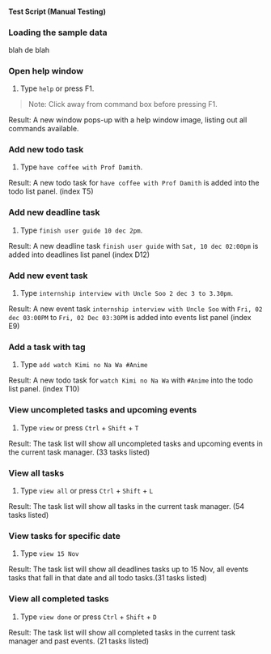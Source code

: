 #### Test Script (Manual Testing)

### Loading the sample data
blah de blah<br>

### Open help window

1. Type `help` or press F1.<br>

> Note: Click away from command box before pressing F1.<br>

Result: A new window pops-up with a help window image, listing out all commands available.<br>

### Add new todo task

1. Type `have coffee with Prof Damith`.<br>

Result: A new todo task for `have coffee with Prof Damith` is added into the todo list panel. (index T5)<br>

### Add new deadline task

1. Type `finish user guide 10 dec 2pm`.<br>

Result: A new deadline task `finish user guide` with `Sat, 10 dec 02:00pm` is added into deadlines list panel (index D12)<br>

### Add new event task

1. Type `internship interview with Uncle Soo 2 dec 3 to 3.30pm`.<br>

Result: A new event task `internship interview with Uncle Soo` with `Fri, 02 dec 03:00PM` to `Fri, 02 Dec 03:30PM` is added into events list panel (index E9)<br>

### Add a task with tag

1. Type `add watch Kimi no Na Wa #Anime`<br>

Result: A new todo task for `watch Kimi no Na Wa` with `#Anime` into the todo list panel. (index T10)<br>

### View uncompleted tasks and upcoming events

1. Type `view` or press `Ctrl` + `Shift` + `T`<br>

Result: The task list will show all uncompleted tasks and upcoming events in the current task manager. (33 tasks listed)<br>

### View all tasks

1. Type `view all` or press `Ctrl` + `Shift` + `L` <br>

Result: The task list will show all tasks in the current task manager. (54 tasks listed)<br>

### View tasks for specific date

1. Type `view 15 Nov`<br>

Result: The task list will show all deadlines tasks up to 15 Nov, all events tasks that fall in that date and all todo tasks.(31 tasks listed) <br>

### View all completed tasks

1. Type `view done` or press `Ctrl` + `Shift` + `D`<br>

Result: The task list will show all completed tasks in the current task manager and past events. (21 tasks listed) <br>


